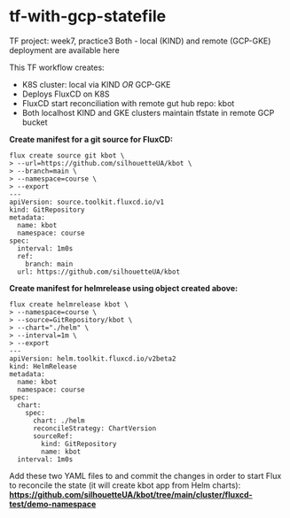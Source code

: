 # tf-with-gcp-statefile

TF project: week7, practice3
Both - local (KIND) and remote (GCP-GKE) deployment are available here

This TF workflow creates:

- K8S cluster: local via KIND *OR* GCP-GKE
- Deploys FluxCD on K8S
- FluxCD start reconciliation with remote gut hub repo: kbot
- Both localhost KIND and GKE clusters maintain tfstate in remote GCP bucket

**Create manifest for a git source for FluxCD:**

````
flux create source git kbot \                                                                                                                            
> --url=https://github.com/silhouetteUA/kbot \
> --branch=main \
> --namespace=course \
> --export
---
apiVersion: source.toolkit.fluxcd.io/v1
kind: GitRepository
metadata:
  name: kbot
  namespace: course
spec:
  interval: 1m0s
  ref:
    branch: main
  url: https://github.com/silhouetteUA/kbot

````


  **Create manifest for helmrelease using object created above:**

````
flux create helmrelease kbot \                                                                                                                                
> --namespace=course \
> --source=GitRepository/kbot \
> --chart="./helm" \
> --interval=1m \
> --export
---
apiVersion: helm.toolkit.fluxcd.io/v2beta2
kind: HelmRelease
metadata:
  name: kbot
  namespace: course
spec:
  chart:
    spec:
      chart: ./helm
      reconcileStrategy: ChartVersion
      sourceRef:
        kind: GitRepository
        name: kbot
  interval: 1m0s
````



Add these two YAML files to and commit the changes in order to start Flux to reconcile the state (it will create kbot app from Helm charts):
**https://github.com/silhouetteUA/kbot/tree/main/cluster/fluxcd-test/demo-namespace**
